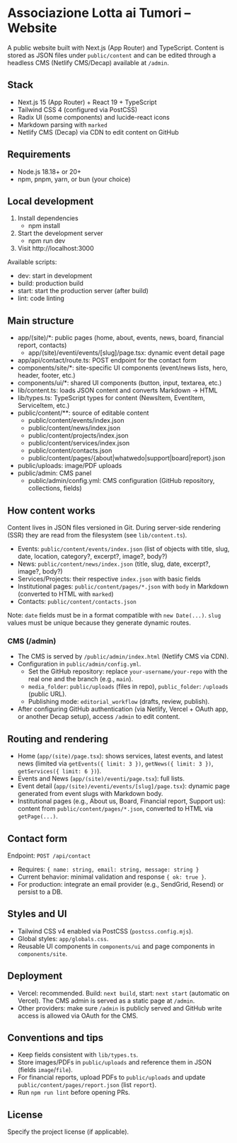# Associazione Lotta ai Tumori – Website

A public website built with Next.js (App Router) and TypeScript. Content is stored as JSON files under `public/content` and can be edited through a headless CMS (Netlify CMS/Decap) available at `/admin`.

## Stack

- Next.js 15 (App Router) + React 19 + TypeScript
- Tailwind CSS 4 (configured via PostCSS)
- Radix UI (some components) and lucide-react icons
- Markdown parsing with `marked`
- Netlify CMS (Decap) via CDN to edit content on GitHub

## Requirements

- Node.js 18.18+ or 20+
- npm, pnpm, yarn, or bun (your choice)

## Local development

1. Install dependencies
   - npm install
2. Start the development server
   - npm run dev
3. Visit http://localhost:3000

Available scripts:

- dev: start in development
- build: production build
- start: start the production server (after build)
- lint: code linting

## Main structure

- app/(site)/\*: public pages (home, about, events, news, board, financial report, contacts)
  - app/(site)/eventi/events/[slug]/page.tsx: dynamic event detail page
- app/api/contact/route.ts: POST endpoint for the contact form
- components/site/\*: site-specific UI components (event/news lists, hero, header, footer, etc.)
- components/ui/\*: shared UI components (button, input, textarea, etc.)
- lib/content.ts: loads JSON content and converts Markdown -> HTML
- lib/types.ts: TypeScript types for content (NewsItem, EventItem, ServiceItem, etc.)
- public/content/\*\*: source of editable content
  - public/content/events/index.json
  - public/content/news/index.json
  - public/content/projects/index.json
  - public/content/services/index.json
  - public/content/contacts.json
  - public/content/pages/{about|whatwedo|support|board|report}.json
- public/uploads: image/PDF uploads
- public/admin: CMS panel
  - public/admin/config.yml: CMS configuration (GitHub repository, collections, fields)

## How content works

Content lives in JSON files versioned in Git. During server-side rendering (SSR) they are read from the filesystem (see `lib/content.ts`).

- Events: `public/content/events/index.json` (list of objects with title, slug, date, location, category?, excerpt?, image?, body?)
- News: `public/content/news/index.json` (title, slug, date, excerpt?, image?, body?)
- Services/Projects: their respective `index.json` with basic fields
- Institutional pages: `public/content/pages/*.json` with `body` in Markdown (converted to HTML with `marked`)
- Contacts: `public/content/contacts.json`

Note: `date` fields must be in a format compatible with `new Date(...)`. `slug` values must be unique because they generate dynamic routes.

### CMS (/admin)

- The CMS is served by `/public/admin/index.html` (Netlify CMS via CDN).
- Configuration in `public/admin/config.yml`.
  - Set the GitHub repository: replace `your-username/your-repo` with the real one and the branch (e.g., `main`).
  - `media_folder`: `public/uploads` (files in repo), `public_folder`: `/uploads` (public URL).
  - Publishing mode: `editorial_workflow` (drafts, review, publish).
- After configuring GitHub authentication (via Netlify, Vercel + OAuth app, or another Decap setup), access `/admin` to edit content.

## Routing and rendering

- Home (`app/(site)/page.tsx`): shows services, latest events, and latest news (limited via `getEvents({ limit: 3 })`, `getNews({ limit: 3 })`, `getServices({ limit: 6 })`).
- Events and News (`app/(site)/eventi/page.tsx`): full lists.
- Event detail (`app/(site)/eventi/events/[slug]/page.tsx`): dynamic page generated from event slugs with Markdown body.
- Institutional pages (e.g., About us, Board, Financial report, Support us): content from `public/content/pages/*.json`, converted to HTML via `getPage(...)`.

## Contact form

Endpoint: `POST /api/contact`

- Requires: `{ name: string, email: string, message: string }`
- Current behavior: minimal validation and response `{ ok: true }`.
- For production: integrate an email provider (e.g., SendGrid, Resend) or persist to a DB.

## Styles and UI

- Tailwind CSS v4 enabled via PostCSS (`postcss.config.mjs`).
- Global styles: `app/globals.css`.
- Reusable UI components in `components/ui` and page components in `components/site`.

## Deployment

- Vercel: recommended. Build: `next build`, start: `next start` (automatic on Vercel). The CMS admin is served as a static page at `/admin`.
- Other providers: make sure `/admin` is publicly served and GitHub write access is allowed via OAuth for the CMS.

## Conventions and tips

- Keep fields consistent with `lib/types.ts`.
- Store images/PDFs in `public/uploads` and reference them in JSON (fields `image`/`file`).
- For financial reports, upload PDFs to `public/uploads` and update `public/content/pages/report.json` (list `report`).
- Run `npm run lint` before opening PRs.

## License

Specify the project license (if applicable).
